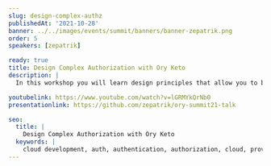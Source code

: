 ```yaml
---
slug: design-complex-authz
publishedAt: '2021-10-28'
banner: ../../images/events/summit/banners/banner-zepatrik.png
order: 5
speakers: [zepatrik]

ready: true
title: Design Complex Authorization with Ory Keto
description: |
  In this workshop you will learn design principles that allow you to build performant, extensible, and easy to integrate permission checks using Ory Keto. Expect many practical examples and insights into already running applications.

youtubelink: https://www.youtube.com/watch?v=lGRMYkQrNb0
presentationlink: https://github.com/zepatrik/ory-summit21-talk

seo:
  title: |
    Design Complex Authorization with Ory Keto
  keywords: |
    cloud development, auth, authentication, authorization, cloud, providers, traffic, route, clusters, Kubernetes
---
```

